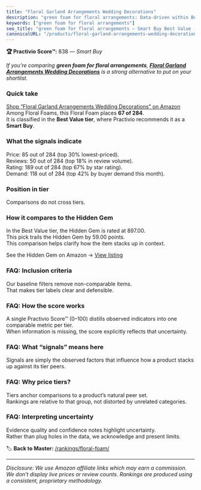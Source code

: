 ```yaml
---
title: "Floral Garland Arrangements Wedding Decorations"
description: "green foam for floral arrangements: Data-driven within Best Value ranking using the Practivio Score™. Positioned by quality, value, demand, findability, moment…"
keywords: ["green foam for floral arrangements"]
seo_title: "green foam for floral arrangements — Smart Buy Best Value (2025)"
canonicalURL: "/products/floral-garland-arrangements-wedding-decorations-B07PHLBM5T/"
---
```


**🏆 Practivio Score™:** 838 — _Smart Buy_


*If you're comparing **green foam for floral arrangements**, **[Floral Garland Arrangements Wedding Decorations](https://www.amazon.com/dp/B07PHLBM5T?tag=practivio-20)** is a strong alternative to put on your shortlist.*
### Quick take
[Shop “Floral Garland Arrangements Wedding Decorations” on Amazon](https://www.amazon.com/dp/B07PHLBM5T?tag=practivio-20)
Among Floral Foams, this Floral Foam places **67 of 284**.  
It is classified in the **Best Value tier**, where Practivio recommends it as a **Smart Buy**.

### What the signals indicate
Price: 85 out of 284 (top 30% lowest-priced).  
Reviews: 50 out of 284 (top 18% in review volume).  
Rating: 189 out of 284 (top 67% by star rating).  
Demand: 118 out of 284 (top 42% by buyer demand this month).

### Position in tier
Comparisons do not cross tiers.

### How it compares to the Hidden Gem
In the Best Value tier, the Hidden Gem is rated at 897.00.  
This pick trails the Hidden Gem by 59.00 points.  
This comparison helps clarify how the item stacks up in context.  

See the Hidden Gem on Amazon → [View listing](https://www.amazon.com/dp/B07WXQGL1K?tag=practivio-20)

### FAQ: Inclusion criteria
Our baseline filters remove non-comparable items.  
That makes tier labels clear and defensible.

### FAQ: How the score works
A single Practivio Score™ (0–100) distills observed indicators into one comparable metric per tier.  
When information is missing, the score explicitly reflects that uncertainty.

### FAQ: What “signals” means here
Signals are simply the observed factors that influence how a product stacks up against its tier peers.

### FAQ: Why price tiers?
Tiers anchor comparisons to a product’s natural peer set.  
Rankings are relative to that group, not distorted by unrelated categories.

### FAQ: Interpreting uncertainty
Evidence quality and confidence notes highlight uncertainty.  
Rather than plug holes in the data, we acknowledge and present limits.


🏷️ **Back to Master:** [/rankings/floral-foam/](/rankings/floral-foam/)

---
_Disclosure: We use Amazon affiliate links which may earn a commission. We don’t display live prices or review counts. Rankings are produced using a consistent, proprietary methodology._

